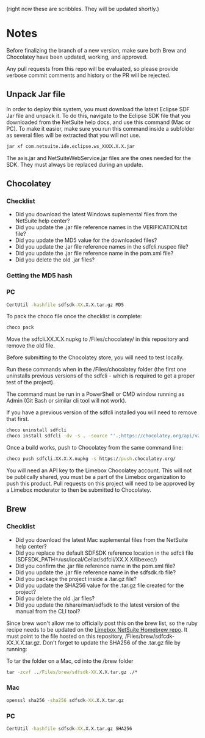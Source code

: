 (right now these are scribbles. They will be updated shortly.)

# Notes

Before finalizing the branch of a new version, make sure both Brew and Chocolatey have been updated, working, and approved.

Any pull requests from this repo will be evaluated, so please provide verbose commit comments and history or the PR will be rejected.

## Unpack Jar file

In order to deploy this system, you must download the latest Eclipse SDF Jar file and unpack it. To do this, navigate to the Eclipse SDK file that you downloaded from the NetSuite help docs, and use this command (Mac or PC). To make it easier, make sure you run this command inside a subfolder as several files will be extracted that you will not use.

```cmd
jar xf com.netsuite.ide.eclipse.ws_XXXX.X.X.jar
```

The axis.jar and NetSuiteWebService.jar files are the ones needed for the SDK. They must always be replaced during an update.

## Chocolatey

### Checklist
* Did you download the latest Windows suplemental files from the NetSuite help center?
* Did you update the .jar file reference names in the VERIFICATION.txt file?
* Did you update the MD5 value for the downloaded files?
* Did you update the .jar file reference names in the sdfcli.nuspec file?
* Did you update the .jar file reference name in the pom.xml file?
* Did you delete the old .jar files?

### Getting the MD5 hash

### PC
```cmd
CertUtil -hashfile sdfsdk-XX.X.X.tar.gz MD5
```

To pack the choco file once the checklist is complete:
```cmd
choco pack
```

Move the sdfcli.XX.X.X.nupkg to /Files/chocolatey/ in this repository and remove the old file.

Before submitting to the Chocolatey store, you will need to test locally.

Run these commands when in the /Files/chocolatey folder (the first one uninstalls previous versions of the sdfcli - which is required to get a proper test of the project).

The command must be run in a PowerShell or CMD window running as Admin (Git Bash or similar cli tool will not work).

If you have a previous version of the sdfcli installed you will need to remove that first.

```cmd
choco uninstall sdfcli
choco install sdfcli -dv -s . -source "'.;https://chocolatey.org/api/v2/'"
```

Once a build works, push to Chocolatey from the same command line:

```cmd
choco push sdfcli.XX.X.X.nupkg -s https://push.chocolatey.org/
```

You will need an API key to the Limebox Chocolatey account. This will not be publically shared, you must be a part of the Limebox organization to push this product. Pull requests on this project will need to be approved by a Limebox moderator to then be submitted to Chocolatey.

## Brew

### Checklist
* Did you download the latest Mac suplemental files from the NetSuite help center?
* Did you replace the default SDFSDK reference location in the sdfcli file (SDFSDK_PATH=/usr/local/Cellar/sdfcli/XX.X.X/libexec/)
* Did you confirm the .jar file reference name in the pom.xml file?
* Did you update the .jar file reference name in the sdfsdk.rb file?
* Did you package the project inside a .tar.gz file?
* Did you update the SHA256 value for the .tar.gz file created for the project?
* Did you delete the old .jar files?
* Did you update the /share/man/sdfsdk to the latest version of the manual from the CLI tool?

Since brew won't allow me to officially post this on the brew list, so the ruby recipe needs to be updated on the [Limebox NetSuite Homebrew repo](https://github.com/limebox/homebrew-netsuite). It must point to the file hosted on this repository, /Files/brew/sdfcdk-XX.X.X.tar.gz. Don't forget to update the SHA256 of the .tar.gz file by running:

To tar the folder on a Mac, cd into the /brew folder

```cmd
tar -zcvf ../Files/brew/sdfsdk-XX.X.X.tar.gz ./*
```

### Mac
```cmd
openssl sha256 -sha256 sdfsdk-XX.X.X.tar.gz
```

### PC
```cmd
CertUtil -hashfile sdfsdk-XX.X.X.tar.gz SHA256
```